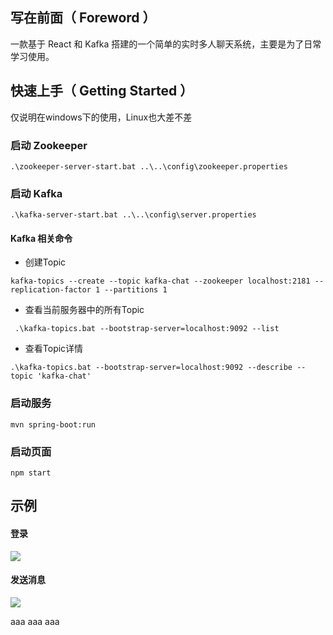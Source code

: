 ## 写在前面（ Foreword ）

一款基于 React 和 Kafka 搭建的一个简单的实时多人聊天系统，主要是为了日常学习使用。

## 快速上手（ Getting Started ）

仅说明在windows下的使用，Linux也大差不差

### 启动 Zookeeper

```shell script
.\zookeeper-server-start.bat ..\..\config\zookeeper.properties

```

### 启动 Kafka

```shell script
.\kafka-server-start.bat ..\..\config\server.properties
```

#### Kafka 相关命令

* 创建Topic

```
kafka-topics --create --topic kafka-chat --zookeeper localhost:2181 --replication-factor 1 --partitions 1
```

* 查看当前服务器中的所有Topic

```
 .\kafka-topics.bat --bootstrap-server=localhost:9092 --list
```

* 查看Topic详情

```
.\kafka-topics.bat --bootstrap-server=localhost:9092 --describe --topic 'kafka-chat'
```

### 启动服务

```
mvn spring-boot:run
```

### 启动页面

```
npm start
```
## 示例
#### 登录
![](https://cdn.jsdelivr.net/gh/ridup/PicGo-Images/blog/20210531005249.gif)

#### 发送消息
![](https://cdn.jsdelivr.net/gh/ridup/PicGo-Images/blog/20210531005813.png)

aaa
aaa
aaa
